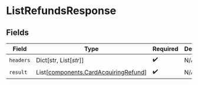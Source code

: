 # ListRefundsResponse


## Fields

| Field                                                                                  | Type                                                                                   | Required                                                                               | Description                                                                            |
| -------------------------------------------------------------------------------------- | -------------------------------------------------------------------------------------- | -------------------------------------------------------------------------------------- | -------------------------------------------------------------------------------------- |
| `headers`                                                                              | Dict[str, List[*str*]]                                                                 | :heavy_check_mark:                                                                     | N/A                                                                                    |
| `result`                                                                               | List[[components.CardAcquiringRefund](../../models/components/cardacquiringrefund.md)] | :heavy_check_mark:                                                                     | N/A                                                                                    |